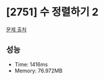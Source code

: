 # [2751] 수 정렬하기 2

[문제 출처](https://www.acmicpc.net/problem/2751)

## 성능

- Time: 1416ms
- Memory: 76.972MB